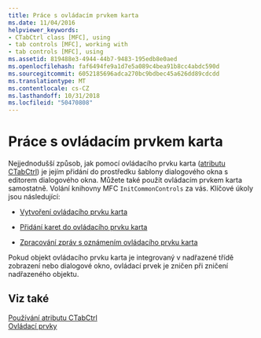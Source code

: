 ```yaml
---
title: Práce s ovládacím prvkem karta
ms.date: 11/04/2016
helpviewer_keywords:
- CTabCtrl class [MFC], using
- tab controls [MFC], working with
- tab controls [MFC], using
ms.assetid: 819488e3-4944-44b7-9483-195edb8e0aed
ms.openlocfilehash: faf6494fe9a1d7e5a089c4bea91b8cc4abdc590d
ms.sourcegitcommit: 6052185696adca270bc9bdbec45a626dd89cdcdd
ms.translationtype: MT
ms.contentlocale: cs-CZ
ms.lasthandoff: 10/31/2018
ms.locfileid: "50470808"
---
```

# <a name="working-with-a-tab-control"></a>Práce s ovládacím prvkem karta

Nejjednodušší způsob, jak pomocí ovládacího prvku karta ([atributu CTabCtrl](../mfc/reference/ctabctrl-class.md)) je jejím přidání do prostředku šablony dialogového okna s editorem dialogového okna. Můžete také použít ovládacím prvkem karta samostatně. Volání knihovny MFC `InitCommonControls` za vás. Klíčové úkoly jsou následující:

- [Vytvoření ovládacího prvku karta](../mfc/creating-the-tab-control.md)

- [Přidání karet do ovládacího prvku karta](../mfc/adding-tabs-to-a-tab-control.md)

- [Zpracování zpráv s oznámením ovládacího prvku karta](../mfc/processing-tab-control-notification-messages.md)

Pokud objekt ovládacího prvku karta je integrovaný v nadřazené třídě zobrazení nebo dialogové okno, ovládací prvek je zničen při zničení nadřazeného objektu.

## <a name="see-also"></a>Viz také

[Používání atributu CTabCtrl](../mfc/using-ctabctrl.md)<br/>
[Ovládací prvky](../mfc/controls-mfc.md)

